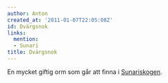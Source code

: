 ```yaml
---
author: Anton
created_at: '2011-01-07T22:05:08Z'
id: Dvärgsnok
links:
  mention:
  - Sunari
title: Dvärgsnok
---
```


En mycket giftig orm som går att finna i [Sunariskogen].

  [Sunariskogen]: Sunari
